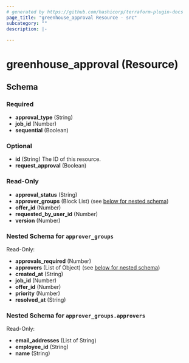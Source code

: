 ```yaml
---
# generated by https://github.com/hashicorp/terraform-plugin-docs
page_title: "greenhouse_approval Resource - src"
subcategory: ""
description: |-
  
---
```


# greenhouse_approval (Resource)





<!-- schema generated by tfplugindocs -->
## Schema

### Required

- **approval_type** (String)
- **job_id** (Number)
- **sequential** (Boolean)

### Optional

- **id** (String) The ID of this resource.
- **request_approval** (Boolean)

### Read-Only

- **approval_status** (String)
- **approver_groups** (Block List) (see [below for nested schema](#nestedblock--approver_groups))
- **offer_id** (Number)
- **requested_by_user_id** (Number)
- **version** (Number)

<a id="nestedblock--approver_groups"></a>
### Nested Schema for `approver_groups`

Read-Only:

- **approvals_required** (Number)
- **approvers** (List of Object) (see [below for nested schema](#nestedatt--approver_groups--approvers))
- **created_at** (String)
- **job_id** (Number)
- **offer_id** (Number)
- **priority** (Number)
- **resolved_at** (String)

<a id="nestedatt--approver_groups--approvers"></a>
### Nested Schema for `approver_groups.approvers`

Read-Only:

- **email_addresses** (List of String)
- **employee_id** (String)
- **name** (String)


